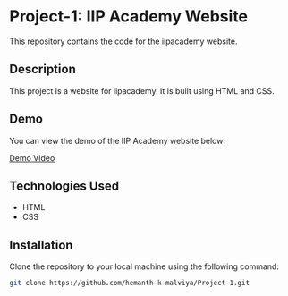 # Project-1: IIP Academy Website

This repository contains the code for the iipacademy website.

## Description
This project is a website for iipacademy. It is built using HTML and CSS.

## Demo
You can view the demo of the IIP Academy website below:

[Demo Video](https://github.com/user-attachments/assets/cb639e0d-77c3-4d0d-aa97-74e706c3a215)

## Technologies Used

- HTML
- CSS

## Installation

Clone the repository to your local machine using the following command:

```bash
git clone https://github.com/hemanth-k-malviya/Project-1.git
